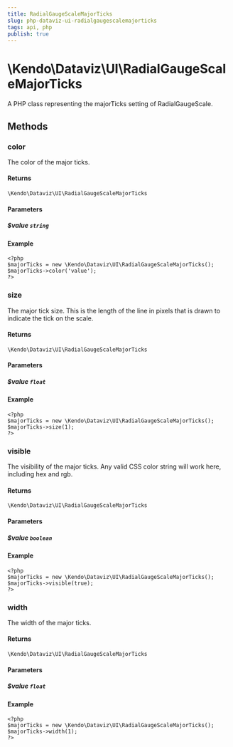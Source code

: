 ```yaml
---
title: RadialGaugeScaleMajorTicks
slug: php-dataviz-ui-radialgaugescalemajorticks
tags: api, php
publish: true
---
```


# \Kendo\Dataviz\UI\RadialGaugeScaleMajorTicks

A PHP class representing the majorTicks setting of RadialGaugeScale.


## Methods

### color
The color of the major ticks.

#### Returns
`\Kendo\Dataviz\UI\RadialGaugeScaleMajorTicks`

#### Parameters

##### $value `string`



#### Example 
    <?php
    $majorTicks = new \Kendo\Dataviz\UI\RadialGaugeScaleMajorTicks();
    $majorTicks->color('value');
    ?>

### size
The major tick size.
This is the length of the line in pixels that is drawn to indicate the tick on the scale.

#### Returns
`\Kendo\Dataviz\UI\RadialGaugeScaleMajorTicks`

#### Parameters

##### $value `float`



#### Example 
    <?php
    $majorTicks = new \Kendo\Dataviz\UI\RadialGaugeScaleMajorTicks();
    $majorTicks->size(1);
    ?>

### visible
The visibility of the major ticks.
Any valid CSS color string will work here, including hex and rgb.

#### Returns
`\Kendo\Dataviz\UI\RadialGaugeScaleMajorTicks`

#### Parameters

##### $value `boolean`



#### Example 
    <?php
    $majorTicks = new \Kendo\Dataviz\UI\RadialGaugeScaleMajorTicks();
    $majorTicks->visible(true);
    ?>

### width
The width of the major ticks.

#### Returns
`\Kendo\Dataviz\UI\RadialGaugeScaleMajorTicks`

#### Parameters

##### $value `float`



#### Example 
    <?php
    $majorTicks = new \Kendo\Dataviz\UI\RadialGaugeScaleMajorTicks();
    $majorTicks->width(1);
    ?>

